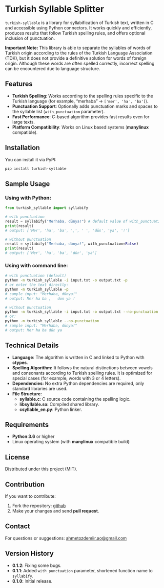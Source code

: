 # Turkish Syllable Splitter

`turkish-syllable` is a library for syllabification of Turkish text, written in C and accessible using Python connectors. It works quickly and efficiently, produces results that follow Turkish spelling rules, and offers optional inclusion of punctuation.

**Important Note:** This library is able to separate the syllables of words of Turkish origin according to the rules of the Turkish Language Association (TDK), but it does not provide a definitive solution for words of foreign origin. Although these words are often spelled correctly, incorrect spelling can be encountered due to language structure.

## Features
- **Turkish Spelling**: Works according to the spelling rules specific to the Turkish language (for example, “merhaba” → `['mer', 'ha', 'ba']`).
- **Punctuation Support**: Optionally adds punctuation marks and spaces to the syllable list (`with_punctuation` parameter).
- **Fast Performance**: C-based algorithm provides fast results even for large texts.
- **Platform Compatibility**: Works on Linux based systems (**manylinux** compatible).

## Installation

You can install it via PyPI:

```bash
pip install turkish-syllable
```

## Sample Usage

### Using with Python:

```Python
from turkish_syllable import syllabify

# with punctuation
result = syllabify("Merhaba, dünya!") # default value of with_punctuation is True
print(result)
# output: ['Mer', 'ha', 'ba', ',', ' ', 'dün', 'ya', '!']

# without punctuation
result = syllabify("Merhaba, dünya!", with_punctuation=False)
print(result)
# output: ['Mer', 'ha', 'ba', 'dün', 'ya']
```

### Using with command line:

```bash
# with punctuation (default)
python -m turkish_syllable -i input.txt -o output.txt -p
# or enter the text directly:
python -m turkish_syllable -p
# sample input: "Merhaba, dünya!"
# output: Mer ha ba ,   dün ya !

# without punctuation
python -m turkish_syllable -i input.txt -o output.txt --no-punctuation
# or:
python -m turkish_syllable --no-punctuation
# sample input: "Merhaba, dünya!"
# output: Mer ha ba dün ya
```

## Technical Details

* **Language:** The algorithm is written in C and linked to Python with **ctypes**.
* **Spelling Algorithm:** It follows the natural distinctions between vowels and consonants according to Turkish spelling rules. It is optimized for special cases (for example, words with 3 or 4 letters).
* **Dependencies:** No extra Python dependencies are required, only standard libraries are used.
* **File Structure:**
	- **syllable.c**: C source code containing the spelling logic.
	- **libsyllable.so**: Compiled shared library.
	- **csyllable_en.py**: Python linker.

## Requirements
* **Python 3.6** or higher
* Linux operating system (with **manylinux** compatible build)

## License
Distributed under this project (MIT).

## Contribution
If you want to contribute:

1. Fork the repository: [github](https://github.com/ahmetozdemirrr/Turkish-Syllable) 
1. Make your changes and send **pull request**.

## Contact
For questions or suggestions: ahmetozdemiir.ao@gmail.com

## Version History
* **0.1.2**: Fixing some bugs.
* **0.1.1**: Added `with_punctuation` parameter, shortened function name to `syllabify`.
* **0.1.0**: Initial release.